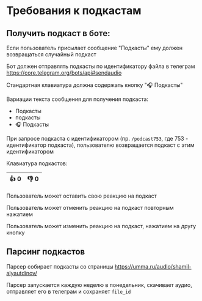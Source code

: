<!---
The MIT License (MIT).

Copyright (c) 2018-2024 Almaz Ilaletdinov <a.ilaletdinov@yandex.ru>

Permission is hereby granted, free of charge, to any person obtaining a copy
of this software and associated documentation files (the "Software"), to deal
in the Software without restriction, including without limitation the rights
to use, copy, modify, merge, publish, distribute, sublicense, and/or sell
copies of the Software, and to permit persons to whom the Software is
furnished to do so, subject to the following conditions:

The above copyright notice and this permission notice shall be included in all
copies or substantial portions of the Software.

THE SOFTWARE IS PROVIDED "AS IS", WITHOUT WARRANTY OF ANY KIND,
EXPRESS OR IMPLIED, INCLUDING BUT NOT LIMITED TO THE WARRANTIES OF
MERCHANTABILITY, FITNESS FOR A PARTICULAR PURPOSE AND NONINFRINGEMENT.
IN NO EVENT SHALL THE AUTHORS OR COPYRIGHT HOLDERS BE LIABLE FOR ANY CLAIM,
DAMAGES OR OTHER LIABILITY, WHETHER IN AN ACTION OF CONTRACT, TORT OR
OTHERWISE, ARISING FROM, OUT OF OR IN CONNECTION WITH THE SOFTWARE OR THE USE
OR OTHER DEALINGS IN THE SOFTWARE.
-->
# Требования к подкастам

## Получить подкаст в боте:

Если пользователь присылает сообщение "Подкасты" ему должен возвращаться случайный подкаст

Бот должен отправлять подкасты по идентификатору файла в телеграм https://core.telegram.org/bots/api#sendaudio 

Стандартная клавиатура должна содержать кнопку "🎧 Подкасты"

Вариации текста сообщения для получения подкаста:

 - Подкасты
 - подкасты
 - 🎧 Подкасты

При запросе подкаста с идентификатором (пр. `/podcast753`, где 753 - идентификатор подкаста),
пользователю возвращается подкаст с этим идентификатором

Клавиатура подкастов:

| 👍 0 | 👎 0 |
|------|------|

Пользователь может оставить свою реакцию на подкаст

Пользователь может отменить реакцию на подкаст повторным нажатием

Пользователь может изменить реакцию на подкаст, нажатием на другу кнопку

## Парсинг подкастов

Парсер собирает подкасты со страницы https://umma.ru/audlo/shamil-alyautdinov/

Парсер запускается каждую неделю в понедельник, скачивает аудио, отправляет его в телеграм и сохраняет `file_id`
